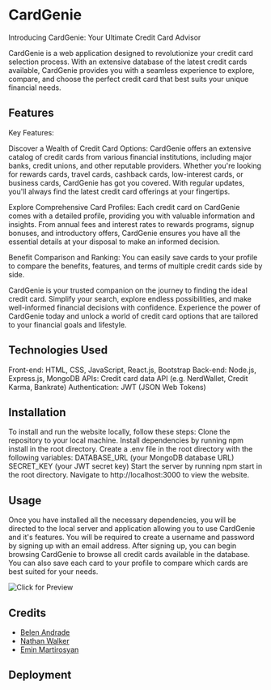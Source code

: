 # CardGenie

Introducing CardGenie: Your Ultimate Credit Card Advisor

CardGenie is a web application designed to revolutionize your credit card selection process. With an extensive database of the latest credit cards available, CardGenie provides you with a seamless experience to explore, compare, and choose the perfect credit card that best suits your unique financial needs.

## Features
Key Features:

Discover a Wealth of Credit Card Options:
CardGenie offers an extensive catalog of credit cards from various financial institutions, including major banks, credit unions, and other reputable providers. Whether you're looking for rewards cards, travel cards, cashback cards, low-interest cards, or business cards, CardGenie has got you covered. With regular updates, you'll always find the latest credit card offerings at your fingertips.

Explore Comprehensive Card Profiles:
Each credit card on CardGenie comes with a detailed profile, providing you with valuable information and insights. From annual fees and interest rates to rewards programs, signup bonuses, and introductory offers, CardGenie ensures you have all the essential details at your disposal to make an informed decision.

Benefit Comparison and Ranking:
 You can easily save cards to your profile to compare the benefits, features, and terms of multiple credit cards side by side. 

CardGenie is your trusted companion on the journey to finding the ideal credit card. Simplify your search, explore endless possibilities, and make well-informed financial decisions with confidence. Experience the power of CardGenie today and unlock a world of credit card options that are tailored to your financial goals and lifestyle.

## Technologies Used
Front-end: HTML, CSS, JavaScript, React.js, Bootstrap
Back-end: Node.js, Express.js, MongoDB
APIs: Credit card data API (e.g. NerdWallet, Credit Karma, Bankrate)
Authentication: JWT (JSON Web Tokens)

## Installation
To install and run the website locally, follow these steps:
Clone the repository to your local machine.
Install dependencies by running npm install in the root directory.
Create a .env file in the root directory with the following variables:
DATABASE_URL (your MongoDB database URL)
SECRET_KEY (your JWT secret key)
Start the server by running npm start in the root directory.
Navigate to http://localhost:3000 to view the website.

## Usage

Once you have installed all the necessary dependencies, you will be directed to the local server and application allowing you to use CardGenie and it's features. You will be required to create a username and password by signing up with an email address. After signing up, you can begin browsing CardGenie to browse all credit cards available in the database. You can also save each card to your profile to compare which cards are best suited for your needs. 

![Click for Preview]()

## Credits

* [Belen Andrade](https://github.com/belenandrade2000)
* [Nathan Walker](https://github.com/nwalk33)
* [Emin Martirosyan](https://github.com/em1nm)

## Deployment




